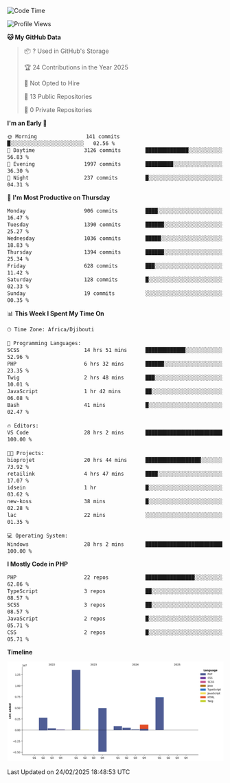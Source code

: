 <!--START_SECTION:waka-->
![Code Time](http://img.shields.io/badge/Code%20Time-2%2C262%20hrs%2054%20mins-blue)

![Profile Views](http://img.shields.io/badge/Profile%20Views-0-blue)

**🐱 My GitHub Data** 

> 📦 ? Used in GitHub's Storage 
 > 
> 🏆 24 Contributions in the Year 2025
 > 
> 🚫 Not Opted to Hire
 > 
> 📜 13 Public Repositories 
 > 
> 🔑 0 Private Repositories 
 > 
**I'm an Early 🐤** 

```text
🌞 Morning                141 commits         █░░░░░░░░░░░░░░░░░░░░░░░░   02.56 % 
🌆 Daytime                3126 commits        ██████████████░░░░░░░░░░░   56.83 % 
🌃 Evening                1997 commits        █████████░░░░░░░░░░░░░░░░   36.30 % 
🌙 Night                  237 commits         █░░░░░░░░░░░░░░░░░░░░░░░░   04.31 % 
```
📅 **I'm Most Productive on Thursday** 

```text
Monday                   906 commits         ████░░░░░░░░░░░░░░░░░░░░░   16.47 % 
Tuesday                  1390 commits        ██████░░░░░░░░░░░░░░░░░░░   25.27 % 
Wednesday                1036 commits        █████░░░░░░░░░░░░░░░░░░░░   18.83 % 
Thursday                 1394 commits        ██████░░░░░░░░░░░░░░░░░░░   25.34 % 
Friday                   628 commits         ███░░░░░░░░░░░░░░░░░░░░░░   11.42 % 
Saturday                 128 commits         █░░░░░░░░░░░░░░░░░░░░░░░░   02.33 % 
Sunday                   19 commits          ░░░░░░░░░░░░░░░░░░░░░░░░░   00.35 % 
```


📊 **This Week I Spent My Time On** 

```text
🕑︎ Time Zone: Africa/Djibouti

💬 Programming Languages: 
SCSS                     14 hrs 51 mins      █████████████░░░░░░░░░░░░   52.96 % 
PHP                      6 hrs 32 mins       ██████░░░░░░░░░░░░░░░░░░░   23.35 % 
Twig                     2 hrs 48 mins       ███░░░░░░░░░░░░░░░░░░░░░░   10.01 % 
JavaScript               1 hr 42 mins        ██░░░░░░░░░░░░░░░░░░░░░░░   06.08 % 
Bash                     41 mins             █░░░░░░░░░░░░░░░░░░░░░░░░   02.47 % 

🔥 Editors: 
VS Code                  28 hrs 2 mins       █████████████████████████   100.00 % 

🐱‍💻 Projects: 
bioprojet                20 hrs 44 mins      ██████████████████░░░░░░░   73.92 % 
retailink                4 hrs 47 mins       ████░░░░░░░░░░░░░░░░░░░░░   17.07 % 
idsein                   1 hr                █░░░░░░░░░░░░░░░░░░░░░░░░   03.62 % 
new-koss                 38 mins             █░░░░░░░░░░░░░░░░░░░░░░░░   02.28 % 
lac                      22 mins             ░░░░░░░░░░░░░░░░░░░░░░░░░   01.35 % 

💻 Operating System: 
Windows                  28 hrs 2 mins       █████████████████████████   100.00 % 
```

**I Mostly Code in PHP** 

```text
PHP                      22 repos            ████████████████░░░░░░░░░   62.86 % 
TypeScript               3 repos             ██░░░░░░░░░░░░░░░░░░░░░░░   08.57 % 
SCSS                     3 repos             ██░░░░░░░░░░░░░░░░░░░░░░░   08.57 % 
JavaScript               2 repos             █░░░░░░░░░░░░░░░░░░░░░░░░   05.71 % 
CSS                      2 repos             █░░░░░░░░░░░░░░░░░░░░░░░░   05.71 % 
```



**Timeline**

![Lines of Code chart](https://raw.githubusercontent.com/tahar-elgunaoui/tahar-elgunaoui/main/assets/bar_graph.png)


 Last Updated on 24/02/2025 18:48:53 UTC
<!--END_SECTION:waka-->
